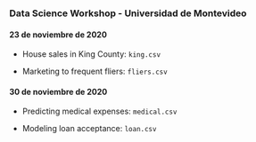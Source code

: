 ### Data Science Workshop - Universidad de Montevideo

####  23 de noviembre de 2020

* House sales in King County: `king.csv`

* Marketing to frequent fliers: `fliers.csv`

####  30 de noviembre de 2020

* Predicting medical expenses: `medical.csv`

* Modeling loan acceptance: `loan.csv`
